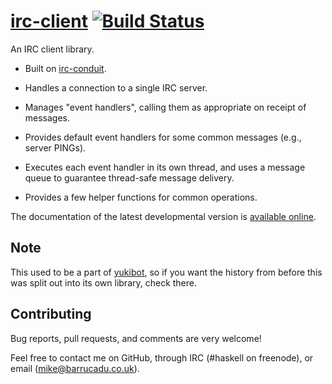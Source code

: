 [irc-client][] [![Build Status][build-status]][build-log]
===========

An IRC client library.

 - Built on [irc-conduit][].

 - Handles a connection to a single IRC server.

 - Manages "event handlers", calling them as appropriate on receipt of
   messages.

 - Provides default event handlers for some common messages (e.g.,
   server PINGs).

 - Executes each event handler in its own thread, and uses a message
   queue to guarantee thread-safe message delivery.

 - Provides a few helper functions for common operations.

The documentation of the latest developmental version is
[available online][docs].

Note
----

This used to be a part of [yukibot][], so if you want the history from
before this was split out into its own library, check there.

Contributing
------------

Bug reports, pull requests, and comments are very welcome!

Feel free to contact me on GitHub, through IRC (#haskell on freenode),
or email (mike@barrucadu.co.uk).

[irc-client]:   https://hackage.haskell.org/package/irc-client
[build-status]: http://ci.barrucadu.co.uk/job/(irc-client)/job/irc-client/badge/icon?style=plastic
[build-log]:    http://ci.barrucadu.co.uk/job/(irc-client)/job/irc-client/
[docs]:         https://barrucadu.github.io/irc-client/
[irc-conduit]:  https://hackage.haskell.org/package/irc-conduit
[yukibot]:      https://github.com/barrucadu/yukibot
